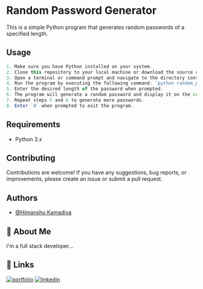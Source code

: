 
# Random Password Generator

This is a simple Python program that generates random passwords of a specified length.


## Usage

```javascript
1. Make sure you have Python installed on your system.
2. Clone this repository to your local machine or download the source code.
3. Open a terminal or command prompt and navigate to the directory containing the program files.
4. Run the program by executing the following command: `python random_password_generator.py`.
5. Enter the desired length of the password when prompted.
6. The program will generate a random password and display it on the console.
7. Repeat steps 5 and 6 to generate more passwords.
8. Enter `0` when prompted to exit the program.
```


## Requirements
- Python 3.x
## Contributing

Contributions are welcome! If you have any suggestions, bug reports, or improvements, please create an issue or submit a pull request.


## Authors

- [@Himanshu Kamadiya](https://github.com/HimanshuKamadiya)


## 🚀 About Me
I'm a full stack developer...


## 🔗 Links
[![portfolio](https://img.shields.io/badge/my_portfolio-000?style=for-the-badge&logo=ko-fi&logoColor=white)](https://github.com/HimanshuKamadiya)
[![linkedin](https://img.shields.io/badge/linkedin-0A66C2?style=for-the-badge&logo=linkedin&logoColor=white)](https://www.linkedin.com/in/himanshukamadiya-45a942203/)


